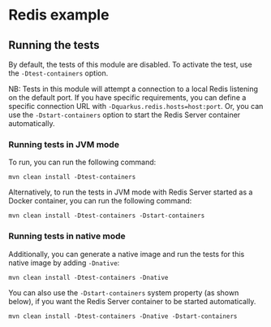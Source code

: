 # Redis example

## Running the tests

By default, the tests of this module are disabled. To activate the test, use the `-Dtest-containers` option. 

NB: Tests in this module will attempt a connection to a local Redis listening on the default port. 
If you have specific requirements, you can define a specific connection URL with `-Dquarkus.redis.hosts=host:port`.
Or, you can use the `-Dstart-containers` option to start the Redis Server container automatically. 

### Running tests in JVM mode

To run, you can run the following command:

```
mvn clean install -Dtest-containers
```

Alternatively, to run the tests in JVM mode with Redis Server started as a Docker container, you can run the following command:

```
mvn clean install -Dtest-containers -Dstart-containers
```

### Running tests in native mode

Additionally, you can generate a native image and run the tests for this native image by adding `-Dnative`:

```
mvn clean install -Dtest-containers -Dnative
```

You can also use the `-Dstart-containers` system property (as shown below), if you want the Redis Server container to be started automatically.

```
mvn clean install -Dtest-containers -Dnative -Dstart-containers
```
